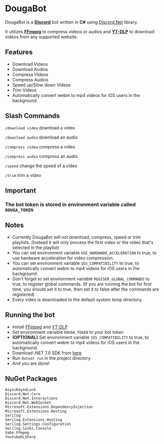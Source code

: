 # DougaBot

DougaBot is a **[Discord](https://discord.com/)** bot written in **C#** using [Discord.Net](https://discordnet.dev/) library.

It utilizes **[FFmpeg](https://ffmpeg.org/)** to compress videos or audios and **[YT-DLP](https://github.com/yt-dlp/yt-dlp)** to download videos from any supported website.

## Features
- Download Videos
- Download Audios
- Compress Videos
- Compress Audios
- Speed up/Slow down Videos
- Trim Videos
- Automatically convert webm to mp4 videos for iOS users in the background

## Slash Commands
``/download video`` download a video

``/download audio`` download an audio

``/compress video`` compress a video

``/compress audio`` compress an audio

``/speed`` change the speed of a video

``/trim`` trim a video

## Important
### The bot token is stored in environment variable called ``DOUGA_TOKEN``

## Notes
- Currently DougaBot will not download, compress, speed or trim playlists. (Instead it will only process the first video or the video that's selected in the playlist)
- You can set environment variable ``USE_HARDWARE_ACCELERATION`` to true, to use hardware acceleration for video compression.
- You can set environment variable ``IOS_COMPATIBILITY`` to true, to automatically convert webm to mp4 videos for iOS users in the background.
- Don't forget to set environment variable ``REGISER_GLOBAL_COMMANDS`` to true, to register global commands. (If you are running the bot for first time, you should set it to true, then set it to false after the commands are registered)
- Every video is downloaded to the default system temp directory.

## Running the bot
- Install [FFmpeg](https://ffmpeg.org/) and [YT-DLP](https://github.com/yt-dlp/yt-dlp)
- Set environment variable ``DOUGA_TOKEN`` to your bot token
- **(OPTIONAL)** Set environment variable ``IOS_COMPATIBILITY`` to true, to automatically convert webm to mp4 videos for iOS users in the background.
- Download .NET 7.0 SDK from [here](https://dotnet.microsoft.com/download/dotnet/7.0)
- Run ``dotnet run`` in the project directory
- And you are done!

## NuGet Packages
```
AsyncKeyedLock
Discord.Net.Core
Discord.Net.Interactions
Discord.Net.WebSocket
Microsoft.Extensions.DependencyInjection
Microsoft.Extensions.Hosting
Serilog
Serilog.Extensions.Hosting
Serilog.Settings.Configuration
Serilog.Sinks.Console
Xabe.FFmpeg
YoutubeDLSharp
```